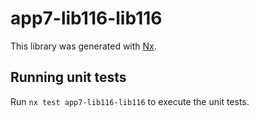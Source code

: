 # app7-lib116-lib116

This library was generated with [Nx](https://nx.dev).

## Running unit tests

Run `nx test app7-lib116-lib116` to execute the unit tests.
